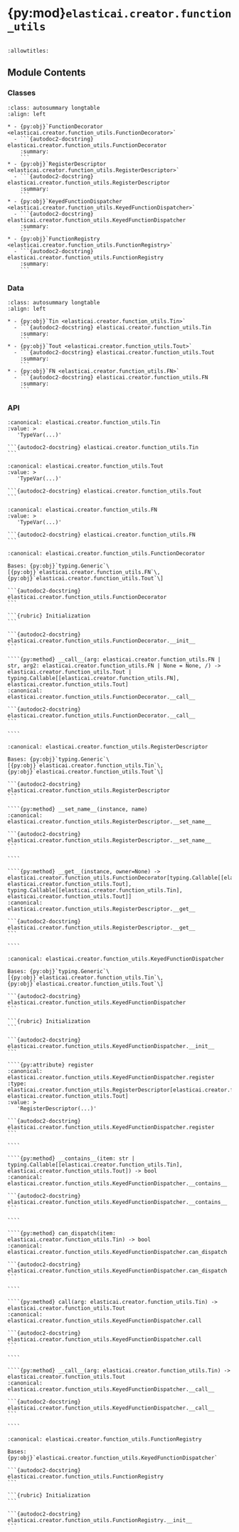 # {py:mod}`elasticai.creator.function_utils`

```{py:module} elasticai.creator.function_utils
```

```{autodoc2-docstring} elasticai.creator.function_utils
:allowtitles:
```

## Module Contents

### Classes

````{list-table}
:class: autosummary longtable
:align: left

* - {py:obj}`FunctionDecorator <elasticai.creator.function_utils.FunctionDecorator>`
  - ```{autodoc2-docstring} elasticai.creator.function_utils.FunctionDecorator
    :summary:
    ```
* - {py:obj}`RegisterDescriptor <elasticai.creator.function_utils.RegisterDescriptor>`
  - ```{autodoc2-docstring} elasticai.creator.function_utils.RegisterDescriptor
    :summary:
    ```
* - {py:obj}`KeyedFunctionDispatcher <elasticai.creator.function_utils.KeyedFunctionDispatcher>`
  - ```{autodoc2-docstring} elasticai.creator.function_utils.KeyedFunctionDispatcher
    :summary:
    ```
* - {py:obj}`FunctionRegistry <elasticai.creator.function_utils.FunctionRegistry>`
  - ```{autodoc2-docstring} elasticai.creator.function_utils.FunctionRegistry
    :summary:
    ```
````

### Data

````{list-table}
:class: autosummary longtable
:align: left

* - {py:obj}`Tin <elasticai.creator.function_utils.Tin>`
  - ```{autodoc2-docstring} elasticai.creator.function_utils.Tin
    :summary:
    ```
* - {py:obj}`Tout <elasticai.creator.function_utils.Tout>`
  - ```{autodoc2-docstring} elasticai.creator.function_utils.Tout
    :summary:
    ```
* - {py:obj}`FN <elasticai.creator.function_utils.FN>`
  - ```{autodoc2-docstring} elasticai.creator.function_utils.FN
    :summary:
    ```
````

### API

````{py:data} Tin
:canonical: elasticai.creator.function_utils.Tin
:value: >
   'TypeVar(...)'

```{autodoc2-docstring} elasticai.creator.function_utils.Tin
```

````

````{py:data} Tout
:canonical: elasticai.creator.function_utils.Tout
:value: >
   'TypeVar(...)'

```{autodoc2-docstring} elasticai.creator.function_utils.Tout
```

````

````{py:data} FN
:canonical: elasticai.creator.function_utils.FN
:value: >
   'TypeVar(...)'

```{autodoc2-docstring} elasticai.creator.function_utils.FN
```

````

`````{py:class} FunctionDecorator(callback: typing.Callable[[str, elasticai.creator.function_utils.FN], elasticai.creator.function_utils.Tout])
:canonical: elasticai.creator.function_utils.FunctionDecorator

Bases: {py:obj}`typing.Generic`\[{py:obj}`elasticai.creator.function_utils.FN`\, {py:obj}`elasticai.creator.function_utils.Tout`\]

```{autodoc2-docstring} elasticai.creator.function_utils.FunctionDecorator
```

```{rubric} Initialization
```

```{autodoc2-docstring} elasticai.creator.function_utils.FunctionDecorator.__init__
```

````{py:method} __call__(arg: elasticai.creator.function_utils.FN | str, arg2: elasticai.creator.function_utils.FN | None = None, /) -> elasticai.creator.function_utils.Tout | typing.Callable[[elasticai.creator.function_utils.FN], elasticai.creator.function_utils.Tout]
:canonical: elasticai.creator.function_utils.FunctionDecorator.__call__

```{autodoc2-docstring} elasticai.creator.function_utils.FunctionDecorator.__call__
```

````

`````

`````{py:class} RegisterDescriptor
:canonical: elasticai.creator.function_utils.RegisterDescriptor

Bases: {py:obj}`typing.Generic`\[{py:obj}`elasticai.creator.function_utils.Tin`\, {py:obj}`elasticai.creator.function_utils.Tout`\]

```{autodoc2-docstring} elasticai.creator.function_utils.RegisterDescriptor
```

````{py:method} __set_name__(instance, name)
:canonical: elasticai.creator.function_utils.RegisterDescriptor.__set_name__

```{autodoc2-docstring} elasticai.creator.function_utils.RegisterDescriptor.__set_name__
```

````

````{py:method} __get__(instance, owner=None) -> elasticai.creator.function_utils.FunctionDecorator[typing.Callable[[elasticai.creator.function_utils.Tin], elasticai.creator.function_utils.Tout], typing.Callable[[elasticai.creator.function_utils.Tin], elasticai.creator.function_utils.Tout]]
:canonical: elasticai.creator.function_utils.RegisterDescriptor.__get__

```{autodoc2-docstring} elasticai.creator.function_utils.RegisterDescriptor.__get__
```

````

`````

`````{py:class} KeyedFunctionDispatcher(dispatch_key_fn: typing.Callable[[elasticai.creator.function_utils.Tin], str])
:canonical: elasticai.creator.function_utils.KeyedFunctionDispatcher

Bases: {py:obj}`typing.Generic`\[{py:obj}`elasticai.creator.function_utils.Tin`\, {py:obj}`elasticai.creator.function_utils.Tout`\]

```{autodoc2-docstring} elasticai.creator.function_utils.KeyedFunctionDispatcher
```

```{rubric} Initialization
```

```{autodoc2-docstring} elasticai.creator.function_utils.KeyedFunctionDispatcher.__init__
```

````{py:attribute} register
:canonical: elasticai.creator.function_utils.KeyedFunctionDispatcher.register
:type: elasticai.creator.function_utils.RegisterDescriptor[elasticai.creator.function_utils.Tin, elasticai.creator.function_utils.Tout]
:value: >
   'RegisterDescriptor(...)'

```{autodoc2-docstring} elasticai.creator.function_utils.KeyedFunctionDispatcher.register
```

````

````{py:method} __contains__(item: str | typing.Callable[[elasticai.creator.function_utils.Tin], elasticai.creator.function_utils.Tout]) -> bool
:canonical: elasticai.creator.function_utils.KeyedFunctionDispatcher.__contains__

```{autodoc2-docstring} elasticai.creator.function_utils.KeyedFunctionDispatcher.__contains__
```

````

````{py:method} can_dispatch(item: elasticai.creator.function_utils.Tin) -> bool
:canonical: elasticai.creator.function_utils.KeyedFunctionDispatcher.can_dispatch

```{autodoc2-docstring} elasticai.creator.function_utils.KeyedFunctionDispatcher.can_dispatch
```

````

````{py:method} call(arg: elasticai.creator.function_utils.Tin) -> elasticai.creator.function_utils.Tout
:canonical: elasticai.creator.function_utils.KeyedFunctionDispatcher.call

```{autodoc2-docstring} elasticai.creator.function_utils.KeyedFunctionDispatcher.call
```

````

````{py:method} __call__(arg: elasticai.creator.function_utils.Tin) -> elasticai.creator.function_utils.Tout
:canonical: elasticai.creator.function_utils.KeyedFunctionDispatcher.__call__

```{autodoc2-docstring} elasticai.creator.function_utils.KeyedFunctionDispatcher.__call__
```

````

`````

````{py:class} FunctionRegistry(dispatch_key_fn: typing.Callable[[elasticai.creator.function_utils.Tin], str])
:canonical: elasticai.creator.function_utils.FunctionRegistry

Bases: {py:obj}`elasticai.creator.function_utils.KeyedFunctionDispatcher`

```{autodoc2-docstring} elasticai.creator.function_utils.FunctionRegistry
```

```{rubric} Initialization
```

```{autodoc2-docstring} elasticai.creator.function_utils.FunctionRegistry.__init__
```

````
